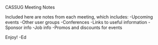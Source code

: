 CASSUG Meeting Notes

Included here are notes from each meeting, which includes:
-Upcoming events
-Other user groups
-Conferences
-Links to useful information
-Sponsor info
-Job info
-Promos and discounts for events

Enjoy!
-Ed

